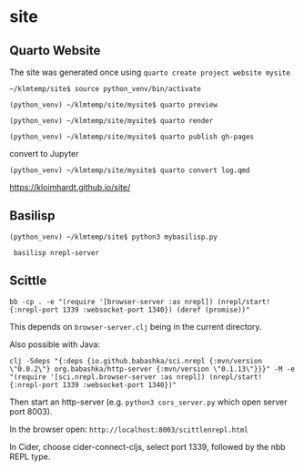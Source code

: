 # site
## Quarto Website
The site was generated once using `quarto create project website mysite`

```
~/klmtemp/site$ source python_venv/bin/activate
```

```
(python_venv) ~/klmtemp/site/mysite$ quarto preview
```

```
(python_venv) ~/klmtemp/site/mysite$ quarto render
```

```
(python_venv) ~/klmtemp/site/mysite$ quarto publish gh-pages
```

convert to Jupyter
```
(python_venv) ~/klmtemp/site/mysite$ quarto convert log.qmd
```

https://kloimhardt.github.io/site/

## Basilisp

```
(python_venv) ~/klmtemp/site$ python3 mybasilisp.py
```

```
 basilisp nrepl-server
```

## Scittle

```
bb -cp . -e "(require '[browser-server :as nrepl]) (nrepl/start! {:nrepl-port 1339 :websocket-port 1340}) (deref (promise))"
```
This depends on `browser-server.clj` being in the current directory.

Also possible with Java:
```
clj -Sdeps "{:deps {io.github.babashka/sci.nrepl {:mvn/version \"0.0.2\"} org.babashka/http-server {:mvn/version \"0.1.13\"}}}" -M -e "(require '[sci.nrepl.browser-server :as nrepl]) (nrepl/start! {:nrepl-port 1339 :websocket-port 1340})"
```

Then start an http-server (e.g. `python3 cors_server.py` which open server port 8003).

In the browser open: `http://localhost:8003/scittlenrepl.html`

In Cider, choose cider-connect-cljs, select port 1339, followed by the nbb REPL type.
